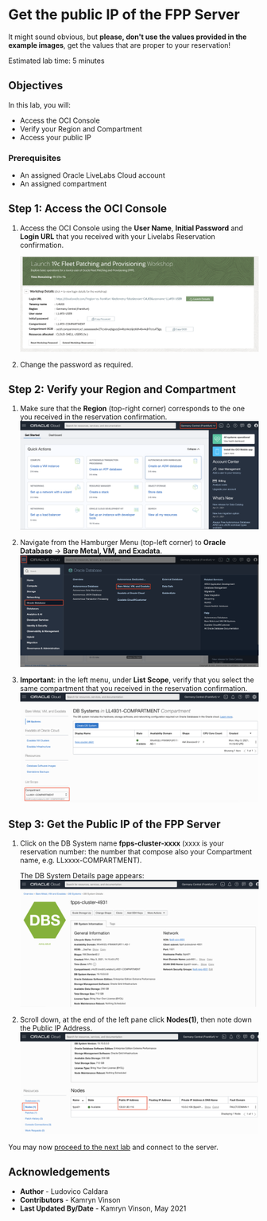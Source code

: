# Get the public IP of the FPP Server

It might sound obvious, but **please, don't use the values provided in the example images**, get the values that are proper to your reservation!

Estimated lab time: 5 minutes

## Objectives 
In this lab, you will:
- Access the OCI Console
- Verify your Region and Compartment
- Access your public IP

### Prerequisites
- An assigned Oracle LiveLabs Cloud account
- An assigned compartment

## **Step 1:** Access the OCI Console
1. Access the OCI Console using the **User Name**, **Initial Password** and **Login URL** that you received with your Livelabs Reservation confirmation.

    ![](./images/00-reservation.png)

2. Change the password as required.

## **Step 2:** Verify your Region and Compartment
1. Make sure that the **Region** (top-right corner) corresponds to the one you received in the reservation confirmation.
    ![](./images/region.png)

2. Navigate from the Hamburger Menu (top-left corner) to **Oracle Database** -> **Bare Metal, VM, and Exadata**.
![](./images/bare-metal.png)

3. **Important**: in the left menu, under **List Scope**, verify that you select the same compartment that you received in the reservation confirmation.
    ![](./images/02-select-compartment.png)

## **Step 3:** Get the Public IP of the FPP Server
1. Click on the DB System name **fpps-cluster-xxxx** (xxxx is your reservation number: the number that compose also your Compartment name, e.g. LLxxxx-COMPARTMENT).

    The DB System Details page appears:
    ![](./images/03-dbsystem-status.png)

2. Scroll down, at the end of the left pane click **Nodes(1)**, then note down the Public IP Address.
    ![](./images/04-nodes-public-ip.png)

You may now [proceed to the next lab](#next) and connect to the server.

## Acknowledgements

- **Author** - Ludovico Caldara
- **Contributors** - Kamryn Vinson
- **Last Updated By/Date** -  Kamryn Vinson, May 2021